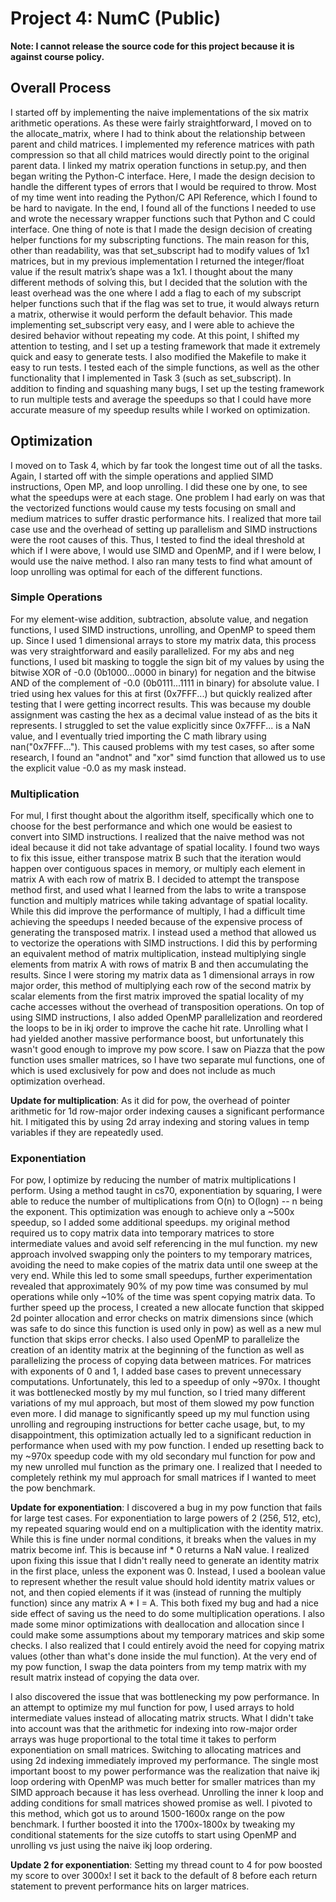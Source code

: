 # Project 4: NumC (Public)

**Note: I cannot release the source code for this project because it is against course policy.**

## Overall Process
I started off by implementing the naive implementations of the six matrix arithmetic operations. As these were fairly straightforward, I moved on to the allocate_matrix, where I had to think about the relationship between parent and child matrices. I implemented my reference matrices with path compression so that all child matrices would directly point to the original parent data. I linked my matrix operation functions in setup.py, and then began writing the Python-C interface. Here, I made the design decision to handle the different types of errors that I would be required to throw. Most of my time went into reading the Python/C API Reference, which I found to be hard to navigate. In the end, I found all of the functions I needed to use and wrote the necessary wrapper functions such that Python and C could interface. One thing of note is that I made the design decision of creating helper functions for my subscripting functions. The main reason for this, other than readability, was that set_subscript had to modify values of 1x1 matrices, but in my previous implementation I returned the integer/float value if the result matrix’s shape was a 1x1. I thought about the many different methods of solving this, but I decided that the solution with the least overhead was the one where I add a flag to each of my subscript helper functions such that if the flag was set to true, it would always return a matrix, otherwise it would perform the default behavior. This made implementing set_subscript very easy, and I were able to achieve the desired behavior without repeating my code. At this point, I shifted my attention to testing, and I set up a testing framework that made it extremely quick and easy to generate tests. I also modified the Makefile to make it easy to run tests. I tested each of the simple functions, as well as the other functionality that I implemented in Task 3 (such as set_subscript). In addition to finding and squashing many bugs, I set up the testing framework to run multiple tests and average the speedups so that I could have more accurate measure of my speedup results while I worked on optimization.

## Optimization
I moved on to Task 4, which by far took the longest time out of all the tasks. Again, I started off with the simple operations and applied SIMD instructions, Open MP, and loop unrolling. I did these one by one, to see what the speedups were at each stage. One problem I had early on was that the vectorized functions would cause my tests focusing on small and medium matrices to suffer drastic performance hits. I realized that more tail case use and the overhead of setting up parallelism and SIMD instructions were the root causes of this. Thus, I tested to find the ideal threshold at which if I were above, I would use SIMD and OpenMP, and if I were below, I would use the naive method. I also ran many tests to find what amount of loop unrolling was optimal for each of the different functions. 

### Simple Operations
For my element-wise addition, subtraction, absolute value, and negation functions, I used SIMD instructions, unrolling, and OpenMP to speed them up. Since I used 1 dimensional arrays to store my matrix data, this process was very straightforward and easily parallelized. For my abs and neg functions, I used bit masking to toggle the sign bit of my values by using the bitwise XOR of -0.0 (0b1000...0000 in binary) for negation and the bitwise AND of the complement of -0.0 (0b0111...1111 in binary) for absolute value. I tried using hex values for this at first (0x7FFF...) but quickly realized after testing that I were getting incorrect results. This was because my double assignment was casting the hex as a decimal value instead of as the bits it represents. I struggled to set the value explicitly since 0x7FFF... is a NaN value, and I eventually tried importing the C math library using nan("0x7FFF..."). This caused problems with my test cases, so after some research, I found an "andnot" and "xor" simd function that allowed us to use the explicit value -0.0 as my mask instead.

### Multiplication
For mul, I first thought about the algorithm itself, specifically which one to choose for the best performance and which one would be easiest to convert into SIMD instructions. I realized that the naive method was not ideal because it did not take advantage of spatial locality. I found two ways to fix this issue, either transpose matrix B such that the iteration would happen over contiguous spaces in memory, or multiply each element in matrix A with each row of matrix B. I decided to attempt the transpose method first, and used what I learned from the labs to write a transpose function and multiply matrices while taking advantage of spatial locality. While this did improve the performance of multiply, I had a difficult time achieving the speedups I needed because of the expensive process of generating the transposed matrix. I instead used a method that allowed us to vectorize the operations with SIMD instructions. I did this by performing an equivalent method of matrix multiplication, instead multiplying single elements from matrix A with rows of matrix B and then accumulating the results. Since I were storing my matrix data as 1 dimensional arrays in row major order, this method of multiplying each row of the second matrix by scalar elements from the first matrix improved the spatial locality of my cache accesses without the overhead of transposition operations. On top of using SIMD instructions, I also added OpenMP parallelization and reordered the loops to be in ikj order to improve the cache hit rate. Unrolling what I had yielded another massive performance boost, but unfortunately this wasn't good enough to improve my pow score. I saw on Piazza that the pow function uses smaller matrices, so I have two separate mul functions, one of which is used exclusively for pow and does not include as much optimization overhead.

**Update for multiplication**: As it did for pow, the overhead of pointer arithmetic for 1d row-major order indexing causes a significant performance hit. I mitigated this by using 2d array indexing and storing values in temp variables if they are repeatedly used.

### Exponentiation
For pow, I optimize by reducing the number of matrix multiplications I perform. Using a method taught in cs70, exponentiation by squaring, I were able to reduce the number of multiplications from O(n) to O(logn) -- n being the exponent. This optimization was enough to achieve only a ~500x speedup, so I added some additional speedups. my original method required us to copy matrix data into temporary matrices to store intermediate values and avoid self referencing in the mul function. my new approach involved swapping only the pointers to my temporary matrices, avoiding the need to make copies of the matrix data until one sweep at the very end. While this led to some small speedups, further experimentation revealed that approximately 90% of my pow time was consumed by mul operations while only ~10% of the time was spent copying matrix data. To further speed up the process, I created a new allocate function that skipped 2d pointer allocation and error checks on matrix dimensions since (which was safe to do since this function is used only in pow) as well as a new mul function that skips error checks. I also used OpenMP to parallelize the creation of an identity matrix at the beginning of the function as well as parallelizing the process of copying data between matrices. For matrices with exponents of 0 and 1, I added base cases to prevent unnecessary computations. Unfortunately, this led to a speedup of only ~970x. I thought it was bottlenecked mostly by my mul function, so I tried many different variations of my mul approach, but most of them slowed my pow function even more. I did manage to significantly speed up my mul function using unrolling and regrouping instructions for better cache usage, but, to my disappointment, this optimization actually led to a significant reduction in performance when used with my pow function. I ended up resetting back to my ~970x speedup code with my old secondary mul function for pow and my new unrolled mul function as the primary one. I realized that I needed to completely rethink my mul approach for small matrices if I wanted to meet the pow benchmark.

**Update for exponentiation**: I discovered a bug in my pow function that fails for large test cases. For exponentiation to large powers of 2 (256, 512, etc), my repeated squaring would end on a multiplication with the identity matrix. While this is fine under normal conditions, it breaks when the values in my matrix become inf. This is because inf * 0 returns a NaN value. I realized upon fixing this issue that I didn't really need to generate an identity matrix in the first place, unless the exponent was 0. Instead, I used a boolean value to represent whether the result value should hold identity matrix values or not, and then copied elements if it was (instead of running the multiply function) since any matrix A * I = A. This both fixed my bug and had a nice side effect of saving us the need to do some multiplication operations. I also made some minor optimizations with deallocation and allocation since I could make some assumptions about my temporary matrices and skip some checks. I also realized that I could entirely avoid the need for copying matrix values (other than what's done inside the mul function). At the very end of my pow function, I swap the data pointers from my temp matrix with my result matrix instead of copying the data over.

I also discovered the issue that was bottlenecking my pow performance. In an attempt to optimize my mul function for pow, I used arrays to hold intermediate values instead of allocating matrix structs. What I didn't take into account was that the arithmetic for indexing into row-major order arrays was huge proportional to the total time it takes to perform exponentiation on small matrices. Switching to allocating matrices and using 2d indexing immediately improved my performance. The single most important boost to my power performance was the realization that naive ikj loop ordering with OpenMP was much better for smaller matrices than my SIMD approach because it has less overhead. Unrolling the inner k loop and adding conditions for small matrices showed promise as well. I pivoted to this method, which got us to around 1500-1600x range on the pow benchmark. I further boosted it into the 1700x-1800x by tweaking my conditional statements for the size cutoffs to start using OpenMP and unrolling vs just using the naive ikj loop ordering.

**Update 2 for exponentiation**: Setting my thread count to 4 for pow boosted my score to over 3000x! I set it back to the default of 8 before each return statement to prevent performance hits on larger matrices.
